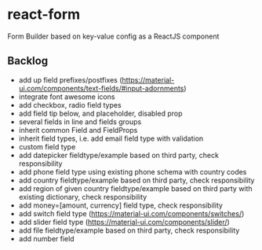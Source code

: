 # react-form
Form Builder based on key-value config as a ReactJS component

## Backlog
- add up field prefixes/postfixes (https://material-ui.com/components/text-fields/#input-adornments)
- integrate font awesome icons
- add checkbox, radio field types
- add field tip below, and placeholder, disabled prop
- several fields in line and fields groups
- inherit common Field and FieldProps
- inherit field types, i.e. add email field type with validation
- custom field type
- add datepicker fieldtype/example based on third party, check responsibility
- add phone field type using existing phone schema with country codes
- add country fieldtype/example based on third party, check responsibility
- add region of given country fieldtype/example based on third party with existing dictionary, check responsibility
- add money=[amount, currency] field type, check responsibility
- add switch field type (https://material-ui.com/components/switches/)
- add slider field type (https://material-ui.com/components/slider/)
- add file fieldtype/example based on third party, check responsibility
- add number field